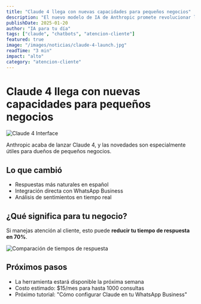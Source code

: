 ```yaml
---
title: "Claude 4 llega con nuevas capacidades para pequeños negocios"
description: "El nuevo modelo de IA de Anthropic promete revolucionar la atención al cliente"
publishDate: 2025-01-20
author: "IA para tu día"
tags: ["claude", "chatbots", "atencion-cliente"]
featured: true
image: "/images/noticias/claude-4-launch.jpg"
readTime: "3 min"
impact: "alto"
category: "atencion-cliente"
---
```


# Claude 4 llega con nuevas capacidades para pequeños negocios

![Claude 4 Interface](/images/noticias/claude-4-launch.jpg)

Anthropic acaba de lanzar Claude 4, y las novedades son especialmente útiles para dueños de pequeños negocios.

## Lo que cambió
- Respuestas más naturales en español
- Integración directa con WhatsApp Business
- Análisis de sentimientos en tiempo real

## ¿Qué significa para tu negocio?
Si manejas atención al cliente, esto puede **reducir tu tiempo de respuesta en 70%**.

![Comparación de tiempos de respuesta](/images/noticias/tiempo-respuesta-comparacion.png)

## Próximos pasos
- La herramienta estará disponible la próxima semana
- Costo estimado: $15/mes para hasta 1000 consultas
- Próximo tutorial: "Cómo configurar Claude en tu WhatsApp Business" 